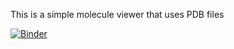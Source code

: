 This is a simple molecule viewer that uses PDB files


[![Binder](https://mybinder.org/badge_logo.svg)](https://mybinder.org/v2/gh/rmcrae/MoleculeViewer/HEAD?filepath=Simple%20Molecule%20Viewer.ipynb)

